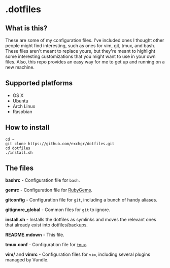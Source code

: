 # .dotfiles

## What is this?

These are some of my configuration files. I've included ones I thought other people might find interesting, such as ones for vim, git, tmux, and bash. These files aren't meant to replace yours, but they're meant to highlight some interesting customizations that you might want to use in your own files. Also, this repo provides an easy way for me to get up and running on a new machine.

## Supported platforms
+ OS X
+ Ubuntu
+ Arch Linux
+ Raspbian

## How to install

    cd ~
    git clone https://github.com/exchgr/dotfiles.git
    cd dotfiles
    ./install.sh

## The files
**bashrc** - Configuration file for `bash`.

**gemrc** - Configuration file for [RubyGems](http://www.rubygems.org/).

**gitconfig**  - Configuration file for `git`, including a bunch of handy aliases.

**gitignore_global** - Common files for `git` to ignore.

**install.sh** - Installs the dotfiles as symlinks and moves the relevant ones that already exist into dotfiles/backups.

**README.mdown** - This file.

**tmux.conf** - Configuration file for [`tmux`](http://tmux.sourceforge.net/).

**vim/** and **vimrc** - Configuration files for `vim`, including several plugins managed by Vundle.
